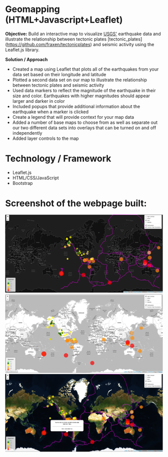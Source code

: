 # Geomapping (HTML+Javascript+Leaflet)
**Objective:**
Build an interactive map to visualize [USGS'](https://earthquake.usgs.gov/earthquakes/feed/v1.0/geojson.php) earthquake data and illustrate the relationship between tectonic plates [tectonic_plates] (https://github.com/fraxen/tectonicplates) and seismic activity using the Leaflet.js library.

**Solution / Approach**
* Created a map using Leaflet that plots all of the earthquakes from your data set based on their longitude and latitude
* Plotted a second data set on our map to illustrate the relationship between tectonic plates and seismic activity
* Used data markers to reflect the magnitude of the earthquake in their size and color. Earthquakes with higher magnitudes should appear larger and darker in color
* Included popups that provide additional information about the earthquake when a marker is clicked
* Create a legend that will provide context for your map data
* Added a number of base maps to choose from as well as separate out our two different data sets into overlays that can be turned on and off independently
* Added layer controls to the map

# Technology / Framework
* Leaflet.js
* HTML/CSS/JavaScript
* Bootstrap

# Screenshot of the webpage built:

![4-scatter](Images/webpage1.png)
![4-scatter](Images/webpage2.png)
![4-scatter](Images/webpage3.png)


